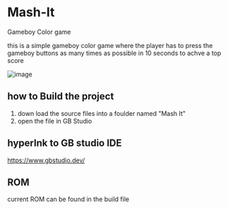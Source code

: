 # Mash-It
Gameboy Color game 

this is a simple gameboy color game where the player has to press the gameboy buttons as many times as possible in 10 seconds to achve a top score

![image](https://github.com/user-attachments/assets/b03b4394-a67b-4785-a3d3-d113e16a0638)

## how to Build the project
1.  down load the source files into a foulder named "Mash It"
2.  open the file in GB Studio

## hyperlnk to GB studio IDE
https://www.gbstudio.dev/

## ROM
current ROM can be found in the build file
